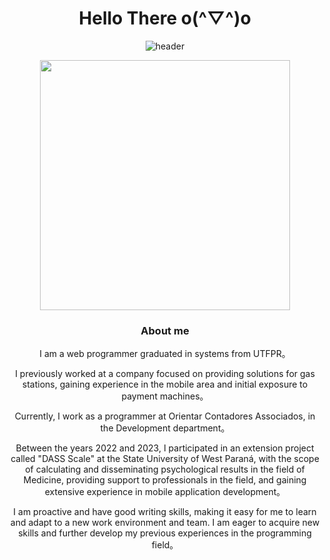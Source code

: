 <div align="center">
  <h1>Hello There o(^▽^)o</h1>
  
  ![header](https://capsule-render.vercel.app/api?type=waving&color=ff2167&height=300&section=header&text=I%20mainly%20use%20Golang,%20Flutter,%20Java%20and%20TypeScript.&fontSize=36&fontColor=ffffff)
  
</div>

<p align="center">
  <img src='https://counter.seku.su/cmoe?name=falchi&theme=r34' width="400px">
</p>


<div align="center">
  <h3>About me</h3>
I am a web programmer graduated in systems from UTFPR。

I previously worked at a company focused on providing solutions for gas stations, gaining experience in the mobile area and initial exposure to payment machines。

Currently, I work as a programmer at Orientar Contadores Associados, in the Development department。

Between the years 2022 and 2023, I participated in an extension project called "DASS Scale" at the State University of West Paraná, with the scope of calculating and disseminating psychological results in the field of Medicine, providing support to professionals in the field, and gaining extensive experience in mobile application development。

I am proactive and have good writing skills, making it easy for me to learn and adapt to a new work environment and team. I am eager to acquire new skills and further develop my previous experiences in the programming field。<br><br>
</div>
